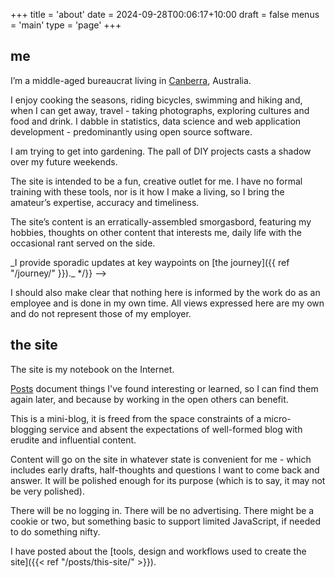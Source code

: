 +++
title = 'about'
date = 2024-09-28T00:06:17+10:00
draft = false
menus = 'main'
type = 'page'
+++

## me

I’m a middle-aged bureaucrat living in [Canberra](https://en.wikipedia.org/wiki/Canberra?uselang=en), Australia.

I enjoy cooking the seasons, riding bicycles, swimming and hiking and, when I can get away, travel - taking photographs, exploring cultures and food and drink. I dabble in statistics, data science and web application development - predominantly using open source software.

I am trying to get into gardening. The pall of DIY projects casts a shadow over my future weekends.

The site is intended to be a fun, creative outlet for me. I have no formal training with these tools, nor is it how I make a living, so I bring the amateur’s expertise, accuracy and timeliness.

The site’s content is an erratically-assembled smorgasbord, featuring my hobbies, thoughts on other content that interests me, daily life with the occasional rant served on the side. 

<!--> _I provide sporadic updates at key waypoints on [the journey]({{ ref "/journey/" }})._ */}} -->

I should also make clear that nothing here is informed by the work do as an employee and is done in my own time. All views expressed here are my own and do not represent those of my employer.

## the site

The site is my notebook on the Internet.

[Posts]() document things I've found interesting or learned, so I can find them again later, and because by working in the open others can benefit.

This is a mini-blog, it is freed from the space constraints of a micro-blogging service and absent the expectations of well-formed blog with erudite and influential content.

Content will go on the site in whatever state is convenient for me - which includes early drafts, half-thoughts and questions I want to come back and answer. It will be polished enough for its purpose (which is to say, it may not be very polished).

There will be no logging in. There will be no advertising. There might be a cookie or two, but something basic to support limited JavaScript, if needed to do something nifty.

I have posted about the [tools, design and workflows used to create the site]({{< ref "/posts/this-site/" >}}).